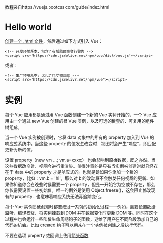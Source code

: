 教程来自https://vuejs.bootcss.com/guide/index.html

# Hello world
[创建一个 .html 文件](https://github.com/vuejs/vuejs.org/blob/master/src/v2/examples/vue-20-hello-world/index.html)，然后通过如下方式引入 Vue：

    <!-- 开发环境版本，包含了有帮助的命令行警告 -->
    <script src="https://cdn.jsdelivr.net/npm/vue/dist/vue.js"></script>
或者：

    <!-- 生产环境版本，优化了尺寸和速度 -->
    <script src="https://cdn.jsdelivr.net/npm/vue"></script>


# 实例
每个 Vue 应用都是通过用 Vue 函数创建一个新的 Vue 实例开始的。一个 Vue 应用由一个通过 new Vue 创建的根 Vue 实例，以及可选的嵌套的、可复用的组件树组成。

当一个 Vue 实例被创建时，它将 data 对象中的所有的 property 加入到 Vue 的响应式系统中。当这些 property 的值发生改变时，视图将会产生“响应”，即匹配更新为新的值。

设置 property（new vm ...; vm.a=xxxx;） 也会影响到原始数据，反之亦然。当这些数据改变时，视图会进行重渲染。值得注意的是只有当实例被创建时就已经存在于 data 中的 property 才是响应式的。也就是说如果你添加一个新的 property，比如：vm.b = 'hi'，那么对 b 的改动将不会触发任何视图的更新。如果你知道你会在晚些时候需要一个 property，但是一开始它为空或不存在，那么你仅需要设置一些初始值。唯一的例外是使用 Object.freeze()，这会阻止修改现有的 property，也意味着响应系统无法再追踪变化。

每个 Vue 实例在被创建时都要经过一系列的初始化过程——例如，需要设置数据监听、编译模板、将实例挂载到 DOM 并在数据变化时更新 DOM 等。同时在这个过程中也会运行一些叫做生命周期钩子的函数，这给了用户在不同阶段添加自己的代码的机会。比如 [created](https://vuejs.bootcss.com/api/#created) 钩子可以用来在一个实例被创建之后执行代码。

不要在选项 property 或回调上使用[箭头函数](https://developer.mozilla.org/zh-CN/docs/Web/JavaScript/Reference/Functions/Arrow_functions)